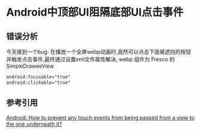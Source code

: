 # Android中顶部UI阻隔底部UI点击事件

## 错误分析

今天接到一个bug: 在播放一个全屏webp动画时,竟然可以点击下面被遮挡的按钮并触发点击事件,最终通过设置xml文件属性解决, webp 组件为 Fresco 的 SimpleDraweeView

```xml
android:focusable="true"
android:clickable="true"
```

## 参考引用

[Android: How to prevent any touch events from being passed from a view to the one underneath it?](https://stackoverflow.com/questions/8433387/android-how-to-prevent-any-touch-events-from-being-passed-from-a-view-to-the-on)